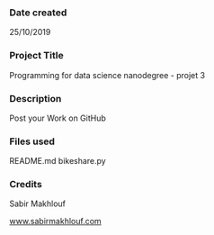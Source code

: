 ### Date created
25/10/2019

### Project Title
Programming for data science nanodegree - projet 3

### Description
Post your Work on GitHub

### Files used
README.md
bikeshare.py

### Credits
Sabir Makhlouf

www.sabirmakhlouf.com


